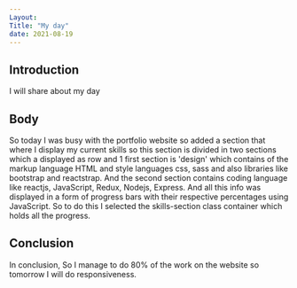 ```yaml
---
Layout:
Title: "My day"
date: 2021-08-19
---
```


## Introduction

I will share about my day

## Body

So today I was busy with the portfolio website so added a section that where I display my current skills so this section is divided in two sections which a displayed as row and 1 first section is 'design' which contains of the markup language HTML and style languages css, sass and also libraries like bootstrap and reactstrap. And the second section contains coding language like reactjs, JavaScript, Redux, Nodejs, Express.
And all this info was displayed in a form of progress bars with their respective percentages using JavaScript. So to do this I selected the skills-section class container which holds all the progress.

## Conclusion

In conclusion, So I manage to do 80% of the work on the website so tomorrow I will do responsiveness.

